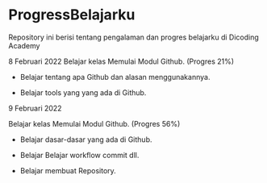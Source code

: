 # ProgressBelajarku
Repository ini berisi tentang pengalaman dan progres belajarku di Dicoding Academy

8 Februari 2022
Belajar kelas Memulai Modul Github. (Progres 21%)

* Belajar tentang apa Github dan alasan menggunakannya.

* Belajar tools yang yang ada di Github.


9 Februari 2022

Belajar kelas Memulai Modul Github. (Progres 56%)

  * Belajar dasar-dasar yang ada di Github.

  * Belajar Belajar workflow commit dll.

  * Belajar membuat Repository.
